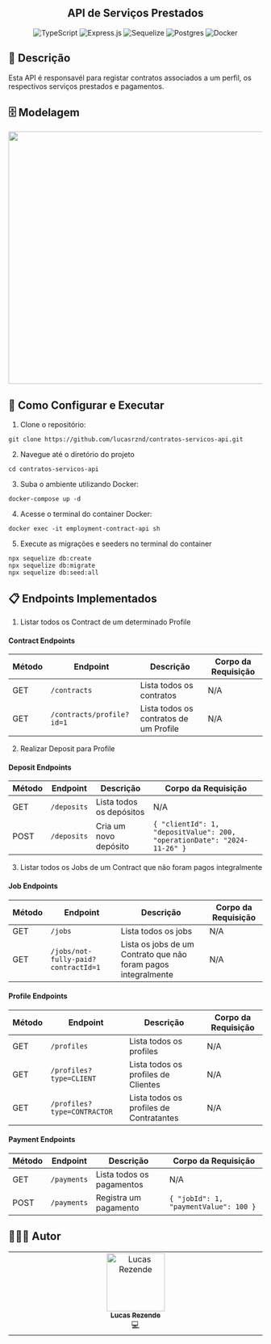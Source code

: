 <h2 align="center">API de Serviços Prestados</h2>

<div align="center">
  
![TypeScript](https://img.shields.io/badge/typescript-%23007ACC.svg?style=for-the-badge&logo=typescript&logoColor=white)
![Express.js](https://img.shields.io/badge/express.js-%23404d59.svg?style=for-the-badge&logo=express&logoColor=%2361DAFB)
![Sequelize](https://img.shields.io/badge/Sequelize-52B0E7?style=for-the-badge&logo=Sequelize&logoColor=white)
![Postgres](https://img.shields.io/badge/postgres-%23316192.svg?style=for-the-badge&logo=postgresql&logoColor=white)
![Docker](https://img.shields.io/badge/docker-%230db7ed.svg?style=for-the-badge&logo=docker&logoColor=white)
</div>

<h2 id="description">📙 Descrição</h2>

Esta API é responsavél para registar contratos associados a um perfil, os respectivos serviços prestados e pagamentos.

<h2 id="dataModel">🗄️ Modelagem</h2>

<img src="https://i.postimg.cc/MTyPZzyB/temp-Imagepvz-S50.avif" data-canonical-src="https://postimg.cc/62pLYJb6" width="650" height="500" />

<h2 id="installation">🚀 Como Configurar e Executar</h2>

1. Clone o repositório:

```
git clone https://github.com/lucasrznd/contratos-servicos-api.git
```

2. Navegue até o diretório do projeto

```
cd contratos-servicos-api
```

3. Suba o ambiente utilizando Docker:

```
docker-compose up -d
```

4. Acesse o terminal do container Docker:

```
docker exec -it employment-contract-api sh
```

5. Execute as migrações e seeders no terminal do container

```
npx sequelize db:create
npx sequelize db:migrate
npx sequelize db:seed:all
```

<h2 id="endpoints">📋 Endpoints Implementados</h2>

1. Listar todos os Contract de um determinado Profile

#### **Contract Endpoints**
| Método | Endpoint                  | Descrição                              | Corpo da Requisição |
| ------ | ------------------------- | -------------------------------------- | ------------------- |
| GET    | `/contracts`              | Lista todos os contratos               | N/A                 |
| GET    | `/contracts/profile?id=1` | Lista todos os contratos de um Profile | N/A                 |

2. Realizar Deposit para Profile

#### **Deposit Endpoints**
| Método | Endpoint    | Descrição                | Corpo da Requisição                                                     |
| ------ | ----------- | ------------------------ | ----------------------------------------------------------------------- |
| GET    | `/deposits` | Lista todos os depósitos | N/A                                                                     |
| POST   | `/deposits` | Cria um novo depósito    | `{ "clientId": 1, "depositValue": 200, "operationDate": "2024-11-26" }` |

3. Listar todos os Jobs de um Contract que não foram pagos integralmente

#### **Job Endpoints**
| Método | Endpoint                            | Descrição                                                      | Corpo da Requisição |
| ------ | ----------------------------------- | -------------------------------------------------------------- | ------------------- |
| GET    | `/jobs`                             | Lista todos os jobs                                            | N/A                 |
| GET    | `/jobs/not-fully-paid?contractId=1` | Lista os jobs de um Contrato que não foram pagos integralmente | N/A                 |

#### **Profile Endpoints**
| Método | Endpoint                    | Descrição                               | Corpo da Requisição |
| ------ | --------------------------- | --------------------------------------- | ------------------- |
| GET    | `/profiles`                 | Lista todos os profiles                 | N/A                 |
| GET    | `/profiles?type=CLIENT`     | Lista todos os profiles de Clientes     | N/A                 |
| GET    | `/profiles?type=CONTRACTOR` | Lista todos os profiles de Contratantes | N/A                 |

#### **Payment Endpoints**
| Método | Endpoint    | Descrição                 | Corpo da Requisição                   |
| ------ | ----------- | ------------------------- | ------------------------------------- |
| GET    | `/payments` | Lista todos os pagamentos | N/A                                   |
| POST   | `/payments` | Registra um pagamento     | `{ "jobId": 1, "paymentValue": 100 }` |


<h2 id="authors">👨🏻‍💻 Autor</h2>

<table>
  <tbody>
    <tr>
      <td align="center" valign="top" width="14.28%"><a href="https://github.com/lucasrznd"><img src="https://avatars.githubusercontent.com/u/101664450?v=4&v=" width="115px;" alt="Lucas Rezende"/><br /><sub><b>Lucas Rezende</b></sub></a><br/><a title="code">💻</a></td>
  </tbody>
</table>
